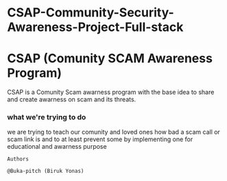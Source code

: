 # CSAP-Community-Security-Awareness-Project-Full-stack

# CSAP (Comunity SCAM Awareness Program)

CSAP is a Comunity Scam awarness program with the base idea to share and create awarness on scam and its threats.

### what we're trying to do

we are trying to teach our comunity and loved ones how bad a scam call or scam link is and to at least prevent some by implementing one for educational and awarness purpose

`Authors`

```
@Buka-pitch (Biruk Yonas)
```
